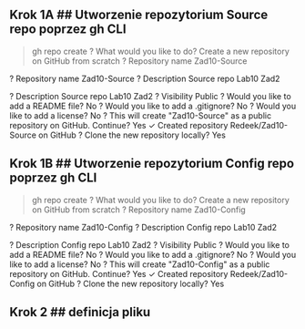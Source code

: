 ## Krok 1A ## Utworzenie repozytorium Source repo poprzez gh CLI
>gh repo create
? What would you like to do? Create a new repository on GitHub from scratch
? Repository name Zad10-Source

? Repository name Zad10-Source
? Description Source repo Lab10 Zad2

? Description Source repo Lab10 Zad2
? Visibility Public
? Would you like to add a README file? No
? Would you like to add a .gitignore? No
? Would you like to add a license? No
? This will create "Zad10-Source" as a public repository on GitHub. Continue? Yes
✓ Created repository Redeek/Zad10-Source on GitHub
? Clone the new repository locally? Yes

## Krok 1B ## Utworzenie repozytorium Config repo poprzez gh CLI
>gh repo create
? What would you like to do? Create a new repository on GitHub from scratch
? Repository name Zad10-Config

? Repository name Zad10-Config
? Description Config repo Lab10 Zad2

? Description Config repo Lab10 Zad2
? Visibility Public
? Would you like to add a README file? No
? Would you like to add a .gitignore? No
? Would you like to add a license? No
? This will create "Zad10-Config" as a public repository on GitHub. Continue? Yes
✓ Created repository Redeek/Zad10-Config on GitHub
? Clone the new repository locally? Yes


## Krok 2 ## definicja pliku
